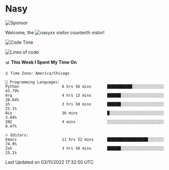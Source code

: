 # Nasy

<!--
<p align="center">
<img height="200" src="https://github-readme-stats.vercel.app/api?username=nasyxx&count_private=true&show_icons=true&theme=dracula&include_all_commits=true"/>
<img height="200" src="https://github-readme-stats.vercel.app/api/top-langs/?username=nasyxx&theme=dracula&hide=html,jupyter+notebook&count_private=true&show_icons=true"/>
</p>

  
----------------
-->

![Sponsor](https://img.shields.io/static/v1.svg?label=Sponsor&message=%E2%9D%A4&logo=GitHub&style=flat&color=pink)
 
Welcome, the ![nasyxx visitor counter](https://count.getloli.com/get/@nasyxx?theme=rule34)th vistor!
 
<!--START_SECTION:waka-->
![Code Time](http://img.shields.io/badge/Code%20Time-2%2C770%20hrs%2059%20mins-blue)

![Lines of code](https://img.shields.io/badge/From%20Hello%20World%20I%27ve%20Written-5%20Million%20lines%20of%20code-blue)

📊 **This Week I Spent My Time On** 

```text
⌚︎ Time Zone: America/Chicago

💬 Programming Languages: 
Python                   6 hrs 56 mins       ███████████░░░░░░░░░░░░░░   43.79% 
Org                      4 hrs 13 mins       ██████░░░░░░░░░░░░░░░░░░░   26.64% 
sh                       3 hrs 58 mins       ██████░░░░░░░░░░░░░░░░░░░   25.1% 
Nix                      36 mins             █░░░░░░░░░░░░░░░░░░░░░░░░   3.84% 
INI                      4 mins              ░░░░░░░░░░░░░░░░░░░░░░░░░   0.47%

🔥 Editors: 
Emacs                    11 hrs 52 mins      ██████████████████░░░░░░░   74.9% 
Zsh                      3 hrs 58 mins       ██████░░░░░░░░░░░░░░░░░░░   25.1%

```


 Last Updated on 03/11/2022 17:32:50 UTC
<!--END_SECTION:waka-->

<!-- ![visitors](https://visitor-badge.laobi.icu/badge?page_id=nasyxx.nasyxx) -->
